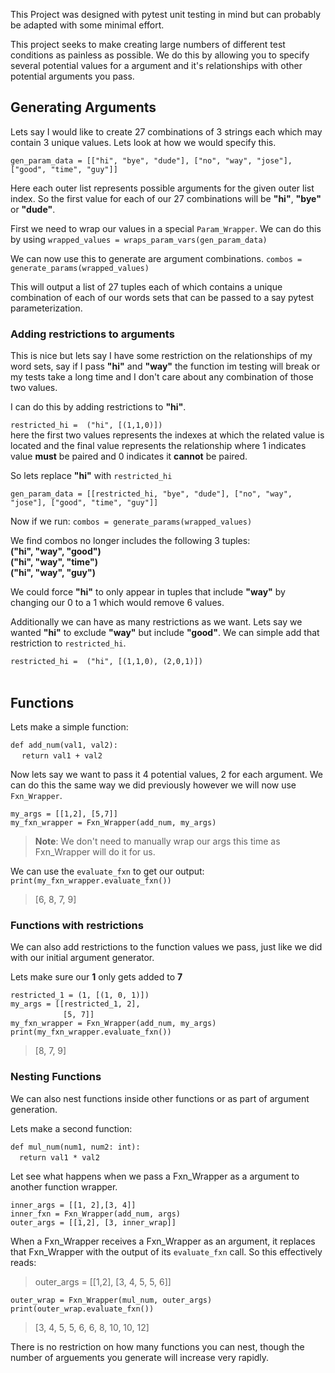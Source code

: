 This Project was designed with pytest unit testing in mind but can probably be adapted with some minimal effort.

This project seeks to make creating large numbers of different test conditions as painless as possible. We do this by allowing you
to specify several potential values for a argument and it's relationships with other potential arguments you pass.

## Generating Arguments  

Lets say I would like to create 27 combinations of 3 strings each which may contain 3 unique values. Lets look at how we would specify this.

`gen_param_data = [["hi", "bye", "dude"],
["no", "way", "jose"],
["good", "time", "guy"]]`

Here each outer list represents possible arguments for the given outer list index. So the first value for each of our 27 combinations will be **"hi"**, **"bye"** or **"dude"**.

First we need to wrap our values in a special `Param_Wrapper`. We can do this by using `wrapped_values = wraps_param_vars(gen_param_data)`

We can now use this to generate are argument combinations.
`combos = generate_params(wrapped_values)`

This will output a list of 27 tuples each of which contains a unique combination of each of our words sets that can be passed to a say pytest parameterization. 

### **Adding restrictions to arguments**
This is nice but lets say I have some restriction on the relationships of my word sets, say if I pass **"hi"** and **"way"** the function im testing will break or my tests take a long time and I don't care about any combination of those two values.

I can do this by adding restrictions to **"hi"**. 

`restricted_hi =  ("hi", [(1,1,0)])`<br />
here the first two values represents the indexes at which the related value is located and the final value represents the relationship where 1 indicates value **must** be paired and 0 indicates it **cannot** be paired.

So lets replace **"hi"** with `restricted_hi`

`gen_param_data = [[restricted_hi, "bye", "dude"],
["no", "way", "jose"],
["good", "time", "guy"]]`

Now if we run: `combos = generate_params(wrapped_values)`

We find combos no longer includes the following 3 tuples: <br />
**("hi", "way", "good")** <br />
**("hi", "way", "time")** <br />
**("hi", "way", "guy")**

We could force **"hi"** to only appear in tuples that include **"way"** by changing our 0 to a 1 which would remove 6 values. 

Additionally we can have as many restrictions as we want. Lets say we wanted **"hi"** to exclude **"way"** but include **"good"**. We can simple add that restriction to `restricted_hi`.

`restricted_hi =  ("hi", [(1,1,0), (2,0,1)])`<br/><br/>

## Functions
Lets make a simple function:

`def add_num(val1, val2):`<br/>
&emsp; `return val1 + val2`<br/>

Now lets say we want to pass it 4 potential values, 2 for each argument. We can do this the same way we did previously however we will now use `Fxn_Wrapper`.

`my_args = [[1,2], [5,7]]` <br/>
`my_fxn_wrapper = Fxn_Wrapper(add_num, my_args)`

>**Note**: We don't need to manually wrap our args this time as Fxn_Wrapper will do it for us. 

We can use the `evaluate_fxn` to get our output:<br/>
`print(my_fxn_wrapper.evaluate_fxn())`
>[6, 8, 7, 9]

### **Functions with restrictions** 

We can also add restrictions to the function values we pass, just like we did with our initial argument generator. 

Lets make sure our **1** only gets added to **7** <br/>

`restricted_1 = (1, [(1, 0, 1)])`<br/>
`my_args = [[restricted_1, 2],`<br/>
&emsp;&emsp;&emsp;&emsp;&emsp;&emsp;`[5, 7]]` <br/>
`my_fxn_wrapper = Fxn_Wrapper(add_num, my_args)`<br/>
`print(my_fxn_wrapper.evaluate_fxn())`
>[8, 7, 9]

### **Nesting Functions**

We can also nest functions inside other functions or as part of argument generation. 

Lets make a second function:

`def mul_num(num1, num2: int):`<br/>
&emsp;`return val1 * val2`

Let see what happens when we pass a Fxn_Wrapper as a argument to another function wrapper. 

`inner_args = [[1, 2],[3, 4]]`<br/>
`inner_fxn = Fxn_Wrapper(add_num, args)`<br/>
`outer_args = [[1,2], [3, inner_wrap]]`<br/>

When a Fxn_Wrapper receives a Fxn_Wrapper as an argument, it replaces that Fxn_Wrapper with the output of its `evaluate_fxn` call. So this effectively reads:

>outer_args = [[1,2], [3, 4, 5, 5, 6]]

`outer_wrap = Fxn_Wrapper(mul_num, outer_args)`<br/>
`print(outer_wrap.evaluate_fxn())`
>[3, 4, 5, 5, 6, 6, 8, 10, 10, 12]

There is no restriction on how many functions you can nest, though the number of arguements you generate will increase very rapidly.







    